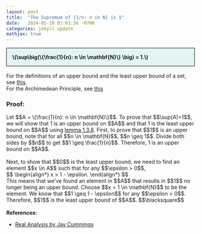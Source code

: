 ```yaml
---
layout: post
title:  "The Supremum of {1/n: n in N} is 1"
date:   2024-05-18 01:01:36 -0700
categories: jekyll update
mathjax: true
---
```

<div style="background-color: #E3F4F4; padding: 15px 15px 15px 15px; border:1px solid black;">
  <b>\(\sup\big(\{\frac{1}{n}: n \in \mathbf{N}\} \big) = 1.\)</b>
</div>
<br>
For the definitions of an upper bound and the least upper bound of a set, see <a href="https://strncat.github.io/jekyll/update/2024/05/03/analysis-set-bounded.html">this</a>.
<br>
For the Archimedean Principle, see <a href="https://strncat.github.io/jekyll/update/2024/05/03/analysis-set-bounded.html">this</a>
<br>
<h3>Proof:</h3>
Let $$A = \{\frac{1}{n}: n \in \mathbf{N}\}$$. To prove that $$\sup(A)=1$$, we will show that 1 is an upper bound on $$A$$ and that 1 is the least upper bound on $$A$$ using <a href="https://strncat.github.io/jekyll/update/2024/05/05/analysis-least-upper-bound-epsilon.html">lemma 1.3.8</a>. First, to prove that $$1$$ is an upper bound, note that for all $$n \in \mathbf{N}$$, $$n \geq 1$$. Divide both sides by $$n$$ to get $$1 \geq \frac{1}{n}$$. Therefore, 1 is an upper bound on $$A$$.
<br>
<br>
Next, to show that $$0$$ is the least upper bound, we need to find an element $$x \in A$$ such that for any $$\epsilon > 0$$,
<div>
$$
\begin{align*}
x > 1 - \epsilon.
\end{align*}
$$
</div>
This means that we've found an element in $$A$$ that results in $$1$$ no longer being an upper bound. Choose $$x = 1 \in \mathbf{N}$$ to be the element. We know that $$1 \geq 1 - \epsilon$$ for any $$\epsilon > 0$$. Therefore, $$1$$ is the least upper bound of $$A$$.
$$\blacksquare$$
<br>
<br>
<!------------------------------------------------------------------------------------>
<b>References:</b>
<ul>
<li><a href="https://www.amazon.com/Real-Analysis-Long-Form-Mathematics-Textbook/dp/1724510126">Real Analysis by Jay Cummings</a></li>
</ul>